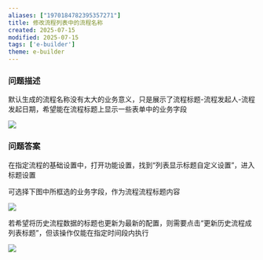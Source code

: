 ```yaml
---
aliases: ["1970184782395357271"]
title: 修改流程列表中的流程名称
created: 2025-07-15
modified: 2025-07-15
tags: ['e-builder']
theme: e-builder
---
```


### 问题描述

默认生成的流程名称没有太大的业务意义，只是展示了流程标题-流程发起人-流程发起日期，希望能在流程标题上显示一些表单中的业务字段

![](8d77205c726a3e75005e9af610124936.jpg)

### 问题答案

在指定流程的基础设置中，打开功能设置，找到“列表显示标题自定义设置”，进入标题设置

可选择下图中所框选的业务字段，作为流程流程标题内容

![](8c6b1109988768feb3eab30574b8120c.jpg)

若希望将历史流程数据的标题也更新为最新的配置，则需要点击“更新历史流程成列表标题”，但该操作仅能在指定时间段内执行

![](dac370b111433904b5ed09ff22d36ea9.jpg)